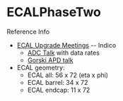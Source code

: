 # ECALPhaseTwo

Reference Info

 * [ECAL Upgrade Meetings](https://indico.cern.ch/category/2380/) -- Indico
   * [ADC Talk](https://indico.cern.ch/event/555413/contributions/2255917/attachments/1315904/1971278/2016.07-Design_considerations.pdf) with data rates
   * [Gorski APD talk](https://indico.cern.ch/event/541146/contributions/2213035/attachments/1297980/1936201/UW_Phase2_HWRD_20Jun2016_v6.pdf)
 * ECAL geometry:
   * ECAL all: 56 x 72 (eta x phi)
   * ECAL barrel: 34 x 72
   * ECAL endcap: 11 x 72

